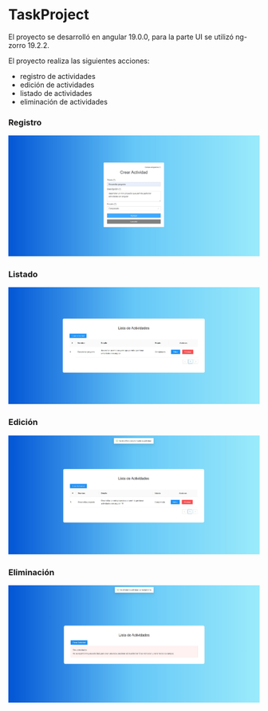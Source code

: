 # TaskProject

El proyecto se desarrolló en angular 19.0.0, para la parte UI se utilizó ng-zorro 19.2.2.

El proyecto realiza las siguientes acciones:

- registro de actividades
- edición de actividades
- listado de actividades
- eliminación de actividades

### Registro

![Registro de actividades](public/create-task.jpg)

### Listado

![Listado de actividades](public/list-task.jpg)

### Edición

![Modificación de actividades](public/list-task-edit.jpg)

### Eliminación

![Eliminación de actividades](public/delete-task.jpg)
